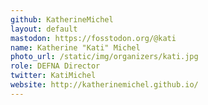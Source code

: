 ```yaml
---
github: KatherineMichel
layout: default
mastodon: https://fosstodon.org/@kati
name: Katherine "Kati" Michel
photo_url: /static/img/organizers/kati.jpg
role: DEFNA Director
twitter: KatiMichel
website: http://katherinemichel.github.io/
---
```

